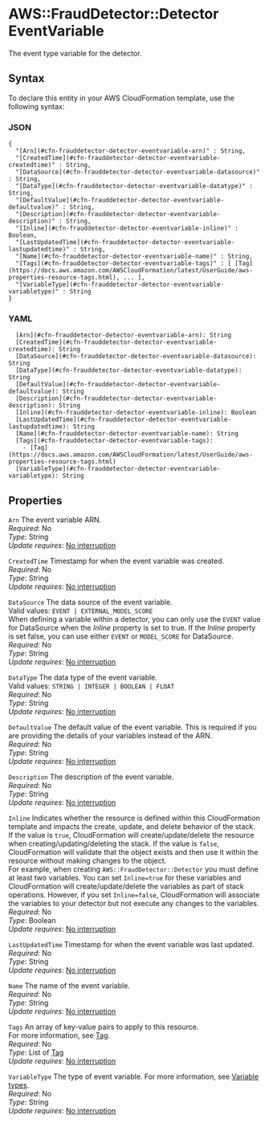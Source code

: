 # AWS::FraudDetector::Detector EventVariable<a name="aws-properties-frauddetector-detector-eventvariable"></a>

The event type variable for the detector\.

## Syntax<a name="aws-properties-frauddetector-detector-eventvariable-syntax"></a>

To declare this entity in your AWS CloudFormation template, use the following syntax:

### JSON<a name="aws-properties-frauddetector-detector-eventvariable-syntax.json"></a>

```
{
  "[Arn](#cfn-frauddetector-detector-eventvariable-arn)" : String,
  "[CreatedTime](#cfn-frauddetector-detector-eventvariable-createdtime)" : String,
  "[DataSource](#cfn-frauddetector-detector-eventvariable-datasource)" : String,
  "[DataType](#cfn-frauddetector-detector-eventvariable-datatype)" : String,
  "[DefaultValue](#cfn-frauddetector-detector-eventvariable-defaultvalue)" : String,
  "[Description](#cfn-frauddetector-detector-eventvariable-description)" : String,
  "[Inline](#cfn-frauddetector-detector-eventvariable-inline)" : Boolean,
  "[LastUpdatedTime](#cfn-frauddetector-detector-eventvariable-lastupdatedtime)" : String,
  "[Name](#cfn-frauddetector-detector-eventvariable-name)" : String,
  "[Tags](#cfn-frauddetector-detector-eventvariable-tags)" : [ [Tag](https://docs.aws.amazon.com/AWSCloudFormation/latest/UserGuide/aws-properties-resource-tags.html), ... ],
  "[VariableType](#cfn-frauddetector-detector-eventvariable-variabletype)" : String
}
```

### YAML<a name="aws-properties-frauddetector-detector-eventvariable-syntax.yaml"></a>

```
  [Arn](#cfn-frauddetector-detector-eventvariable-arn): String
  [CreatedTime](#cfn-frauddetector-detector-eventvariable-createdtime): String
  [DataSource](#cfn-frauddetector-detector-eventvariable-datasource): String
  [DataType](#cfn-frauddetector-detector-eventvariable-datatype): String
  [DefaultValue](#cfn-frauddetector-detector-eventvariable-defaultvalue): String
  [Description](#cfn-frauddetector-detector-eventvariable-description): String
  [Inline](#cfn-frauddetector-detector-eventvariable-inline): Boolean
  [LastUpdatedTime](#cfn-frauddetector-detector-eventvariable-lastupdatedtime): String
  [Name](#cfn-frauddetector-detector-eventvariable-name): String
  [Tags](#cfn-frauddetector-detector-eventvariable-tags):
    - [Tag](https://docs.aws.amazon.com/AWSCloudFormation/latest/UserGuide/aws-properties-resource-tags.html)
  [VariableType](#cfn-frauddetector-detector-eventvariable-variabletype): String
```

## Properties<a name="aws-properties-frauddetector-detector-eventvariable-properties"></a>

`Arn` <a name="cfn-frauddetector-detector-eventvariable-arn"></a>
The event variable ARN\.  
_Required_: No  
_Type_: String  
_Update requires_: [No interruption](https://docs.aws.amazon.com/AWSCloudFormation/latest/UserGuide/using-cfn-updating-stacks-update-behaviors.html#update-no-interrupt)

`CreatedTime` <a name="cfn-frauddetector-detector-eventvariable-createdtime"></a>
Timestamp for when the event variable was created\.  
_Required_: No  
_Type_: String  
_Update requires_: [No interruption](https://docs.aws.amazon.com/AWSCloudFormation/latest/UserGuide/using-cfn-updating-stacks-update-behaviors.html#update-no-interrupt)

`DataSource` <a name="cfn-frauddetector-detector-eventvariable-datasource"></a>
The data source of the event variable\.  
Valid values: `EVENT | EXTERNAL_MODEL_SCORE`  
When defining a variable within a detector, you can only use the `EVENT` value for DataSource when the _Inline_ property is set to true\. If the _Inline_ property is set false, you can use either `EVENT` or `MODEL_SCORE` for DataSource\.  
_Required_: No  
_Type_: String  
_Update requires_: [No interruption](https://docs.aws.amazon.com/AWSCloudFormation/latest/UserGuide/using-cfn-updating-stacks-update-behaviors.html#update-no-interrupt)

`DataType` <a name="cfn-frauddetector-detector-eventvariable-datatype"></a>
The data type of the event variable\.  
Valid values: `STRING | INTEGER | BOOLEAN | FLOAT`  
_Required_: No  
_Type_: String  
_Update requires_: [No interruption](https://docs.aws.amazon.com/AWSCloudFormation/latest/UserGuide/using-cfn-updating-stacks-update-behaviors.html#update-no-interrupt)

`DefaultValue` <a name="cfn-frauddetector-detector-eventvariable-defaultvalue"></a>
The default value of the event variable\. This is required if you are providing the details of your variables instead of the ARN\.  
_Required_: No  
_Type_: String  
_Update requires_: [No interruption](https://docs.aws.amazon.com/AWSCloudFormation/latest/UserGuide/using-cfn-updating-stacks-update-behaviors.html#update-no-interrupt)

`Description` <a name="cfn-frauddetector-detector-eventvariable-description"></a>
The description of the event variable\.  
_Required_: No  
_Type_: String  
_Update requires_: [No interruption](https://docs.aws.amazon.com/AWSCloudFormation/latest/UserGuide/using-cfn-updating-stacks-update-behaviors.html#update-no-interrupt)

`Inline` <a name="cfn-frauddetector-detector-eventvariable-inline"></a>
Indicates whether the resource is defined within this CloudFormation template and impacts the create, update, and delete behavior of the stack\. If the value is `true`, CloudFormation will create/update/delete the resource when creating/updating/deleting the stack\. If the value is `false`, CloudFormation will validate that the object exists and then use it within the resource without making changes to the object\.  
For example, when creating `AWS::FraudDetector::Detector` you must define at least two variables\. You can set `Inline=true` for these variables and CloudFormation will create/update/delete the variables as part of stack operations\. However, if you set `Inline=false`, CloudFormation will associate the variables to your detector but not execute any changes to the variables\.  
_Required_: No  
_Type_: Boolean  
_Update requires_: [No interruption](https://docs.aws.amazon.com/AWSCloudFormation/latest/UserGuide/using-cfn-updating-stacks-update-behaviors.html#update-no-interrupt)

`LastUpdatedTime` <a name="cfn-frauddetector-detector-eventvariable-lastupdatedtime"></a>
Timestamp for when the event variable was last updated\.  
_Required_: No  
_Type_: String  
_Update requires_: [No interruption](https://docs.aws.amazon.com/AWSCloudFormation/latest/UserGuide/using-cfn-updating-stacks-update-behaviors.html#update-no-interrupt)

`Name` <a name="cfn-frauddetector-detector-eventvariable-name"></a>
The name of the event variable\.  
_Required_: No  
_Type_: String  
_Update requires_: [No interruption](https://docs.aws.amazon.com/AWSCloudFormation/latest/UserGuide/using-cfn-updating-stacks-update-behaviors.html#update-no-interrupt)

`Tags` <a name="cfn-frauddetector-detector-eventvariable-tags"></a>
An array of key\-value pairs to apply to this resource\.  
For more information, see [Tag](https://docs.aws.amazon.com/AWSCloudFormation/latest/UserGuide/aws-properties-resource-tags.html)\.  
_Required_: No  
_Type_: List of [Tag](https://docs.aws.amazon.com/AWSCloudFormation/latest/UserGuide/aws-properties-resource-tags.html)  
_Update requires_: [No interruption](https://docs.aws.amazon.com/AWSCloudFormation/latest/UserGuide/using-cfn-updating-stacks-update-behaviors.html#update-no-interrupt)

`VariableType` <a name="cfn-frauddetector-detector-eventvariable-variabletype"></a>
The type of event variable\. For more information, see [Variable types](https://docs.aws.amazon.com/frauddetector/latest/ug/create-a-variable.html#variable-types)\.  
_Required_: No  
_Type_: String  
_Update requires_: [No interruption](https://docs.aws.amazon.com/AWSCloudFormation/latest/UserGuide/using-cfn-updating-stacks-update-behaviors.html#update-no-interrupt)

